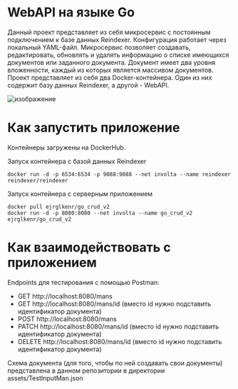 # WebAPI на языке Go
Данный проект представляет из себя микросервис с постоянным подключением к базе данных Reindexer. Конфигурация работает через локальный YAML-файл. Микросервис позволяет создавать, редактировать, обновлять и удалять информацию о списке имеющихся документов или заданного документа. Документ имеет два уровня вложенности, каждый из которых является массивом документов.
Проект представляет из себя два Docker-контейнера. Один из них содержит базу данных Reindexer, а другой - WebAPI.

![изображение](https://github.com/Maritornez/Golang_CRUD/assets/62441435/b6f11d0b-837f-4483-9f39-a66587ea395c)


# Как запустить приложение

Контейнеры загружены на DockerHub.

Запуск контейнера с базой данных Reindexer
```
docker run -d -p 6534:6534 -p 9088:9088 --net involta --name reindexer reindexer/reindexer
```
Запуск контейнера с серверным приложением
```
docker pull ejrglkenr/go_crud_v2
docker run -d -p 8080:8080 --net involta --name go_crud_v2 ejrglkenr/go_crud_v2
```

# Как взаимодействовать с приложением

Endpoints для тестирования с помощью Postman:
- GET    http://localhost:8080/mans
- GET    http://localhost:8080/mans/id (вместо id нужно подставить идентификатор документа)
- POST   http://localhost:8080/mans
- PATCH  http://localhost:8080/mans/id (вместо id нужно подставить идентификатор документа)
- DELETE http://localhost:8080/mans/id (вместо id нужно подставить идентификатор документа)

Схема документа (для того, чтобы по ней создавать свои документы) представлена в данном репозитории в директории assets/TestInputMan.json
